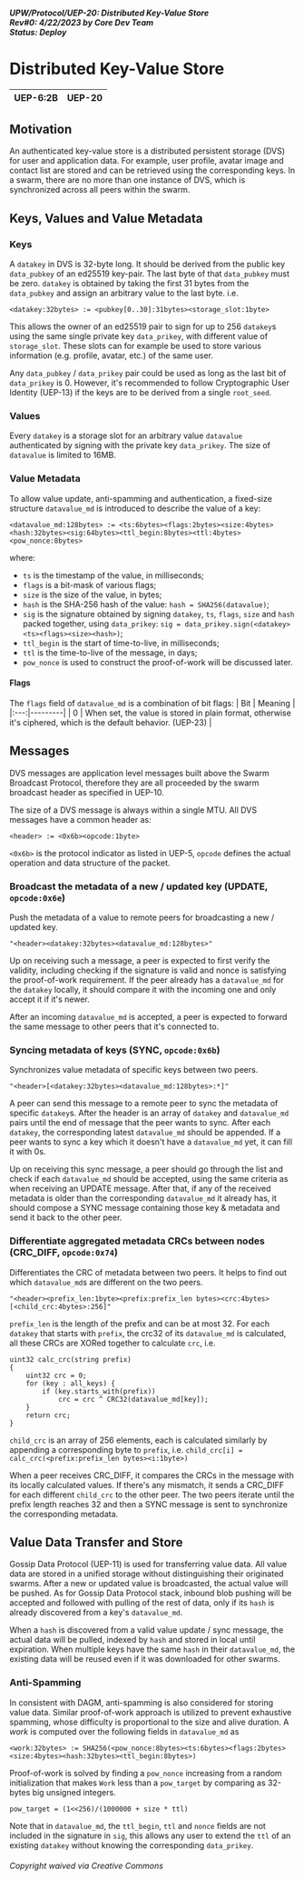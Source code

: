 ##### UPW/Protocol/UEP-20: Distributed Key-Value Store <br> Rev#0: 4/22/2023 by Core Dev Team <br> Status: Deploy


# Distributed Key-Value Store

| UEP-6:2B | UEP-20 |
|:----|:-----|

## Motivation
An authenticated key-value store is a distributed persistent storage (DVS) for user and application data.
For example, user profile, avatar image and contact list are stored and can be retrieved using the corresponding keys.
In a swarm, there are no more than one instance of DVS, which is synchronized across all peers within the swarm.

## Keys, Values and Value Metadata
### Keys
A `datakey` in DVS is 32-byte long. It should be derived from the public key `data_pubkey` of an ed25519 key-pair.
The last byte of that `data_pubkey` must be zero. `datakey` is obtained by taking the first 31 bytes from the
`data_pubkey` and assign an arbitrary value to the last byte. i.e.
```
<datakey:32bytes> := <pubkey[0..30]:31bytes><storage_slot:1byte>
```
This allows the owner of an ed25519 pair to sign for up to 256 `datakey`s using the same single private key `data_prikey`,
with different value of `storage_slot`. These slots can for example be used to store various information (e.g. profile,
avatar, etc.) of the same user.

Any `data_pubkey` / `data_prikey` pair could be used as long as the last bit of `data_prikey` is 0.
However, it's recommended to follow Cryptographic User Identity (UEP-13) if the keys are to be derived from a single `root_seed`.

### Values
Every `datakey` is a storage slot for an arbitrary value `datavalue` authenticated by signing with the private key `data_prikey`.
The size of `datavalue` is limited to 16MB.

### Value Metadata
To allow value update, anti-spamming and authentication, a fixed-size structure `datavalue_md` is introduced
to describe the value of a key:
```
<datavalue_md:128bytes> := <ts:6bytes><flags:2bytes><size:4bytes><hash:32bytes><sig:64bytes><ttl_begin:8bytes><ttl:4bytes><pow_nonce:8bytes>
```
where:
* `ts` is the timestamp of the value, in milliseconds;
* `flags` is a bit-mask of various flags;
* `size` is the size of the value, in bytes;
* `hash` is the SHA-256 hash of the value: `hash = SHA256(datavalue)`;
* `sig` is the signature obtained by signing `datakey`, `ts`, `flags`, `size` and `hash` packed together,
using `data_prikey`: `sig = data_prikey.sign(<datakey><ts><flags><size><hash>)`;
* `ttl_begin` is the start of time-to-live, in milliseconds;
* `ttl` is the time-to-live of the message, in days;
* `pow_nonce` is used to construct the proof-of-work will be discussed later.

#### Flags
The `flags` field of `datavalue_md` is a combination of bit flags:
| Bit | Meaning |
|:---:|---------|
|  0  | When set, the value is stored in plain format, otherwise it's ciphered, which is the default behavior. (UEP-23)  |

## Messages
DVS messages are application level messages built above the Swarm Broadcast Protocol,
therefore they are all proceeded by the swarm broadcast header as specified in UEP-10.

The size of a DVS message is always within a single MTU. All DVS messages have a common header as:
```
<header> := <0x6b><opcode:1byte>
```
`<0x6b>` is the protocol indicator as listed in UEP-5, `opcode` defines the actual operation and data structure of the packet.

### Broadcast the metadata of a new / updated key (UPDATE, `opcode:0x6e`)
Push the metadata of a value to remote peers for broadcasting a new / updated key.
```
"<header><datakey:32bytes><datavalue_md:128bytes>"
```
Up on receiving such a message, a peer is expected to first verify the validity, including checking if the signature is
valid and nonce is satisfying the proof-of-work requirement. If the peer already has a `datavalue_md` for the `datakey`
locally, it should compare it with the incoming one and only accept it if it's newer.

After an incoming `datavalue_md` is accepted, a peer is expected to forward the same message to other peers that it's
connected to.

### Syncing metadata of keys (SYNC, `opcode:0x6b`)
Synchronizes value metadata of specific keys between two peers.
```
"<header>[<datakey:32bytes><datavalue_md:128bytes>:*]"
```
A peer can send this message to a remote peer to sync the metadata of specific `datakey`s. After the header is an array
of `datakey` and `datavalue_md` pairs until the end of message that the peer wants to sync. After each `datakey`, the
corresponding latest `datavalue_md` should be appended. If a peer wants to sync a key which it doesn't have a
`datavalue_md` yet, it can fill it with 0s.

Up on receiving this sync message, a peer should go through the list and check if each `datavalue_md` should be accepted,
using the same criteria as when receiving an UPDATE message. After that, if any of the received metadata is older than the
corresponding `datavalue_md` it already has, it should compose a SYNC message containing those key & metadata and send it
back to the other peer.

### Differentiate aggregated metadata CRCs between nodes (CRC_DIFF, `opcode:0x74`)
Differentiates the CRC of metadata between two peers. It helps to find out which `datavalue_md`s are different on the two peers.
```
"<header><prefix_len:1byte><prefix:prefix_len bytes><crc:4bytes>[<child_crc:4bytes>:256]"
```
`prefix_len` is the length of the prefix and can be at most 32. For each `datakey` that starts with `prefix`,
the crc32 of its `datavalue_md` is calculated, all these CRCs are XORed together to calculate `crc`, i.e.
```
uint32 calc_crc(string prefix)
{
	uint32 crc = 0;
	for (key : all_keys) {
		if (key.starts_with(prefix))
			crc = crc ^ CRC32(datavalue_md[key]);
	}
	return crc;
}
```
 `child_crc` is an array of 256 elements, each is calculated similarly by appending a corresponding byte to `prefix`,
 i.e. `child_crc[i] = calc_crc(<prefix:prefix_len bytes><i:1byte>)`

When a peer receives CRC_DIFF, it compares the CRCs in the message with its locally calculated values. If there's any
mismatch, it sends a CRC_DIFF for each different `child_crc` to the other peer. The two peers iterate until the prefix
length reaches 32 and then a SYNC message is sent to synchronize the corresponding metadata.

## Value Data Transfer and Store
Gossip Data Protocol (UEP-11) is used for transferring value data.
All value data are stored in a unified storage without distinguishing their originated swarms. 
After a new or updated value is broadcasted, the actual value will be pushed.
As for Gossip Data Protocol stack, inbound blob pushing will be accepted and followed with pulling
of the rest of data, only if its `hash` is already discovered from a key's `datavalue_md`.

When a `hash` is discovered from a valid value update / sync message,
the actual data will be pulled, indexed by `hash` and stored in local until expiration.
When multiple keys have the same `hash` in their `datavalue_md`, the existing data will be reused
even if it was downloaded for other swarms.

### Anti-Spamming
In consistent with DAGM, anti-spamming is also considered for storing value data.
Similar proof-of-work approach is utilized to prevent exhaustive spamming, whose difficulty is proportional
to the size and alive duration. A *work* is computed over the following fields in `datavalue_md` as
```
<work:32bytes> := SHA256(<pow_nonce:8bytes><ts:6bytes><flags:2bytes><size:4bytes><hash:32bytes><ttl_begin:8bytes>)
```
Proof-of-work is solved by finding a `pow_nonce` increasing from a random initialization that
makes `Work` less than a `pow_target` by comparing as 32-bytes big unsigned integers.
```
pow_target = (1<<256)/(1000000 + size * ttl)
```
Note that in `datavalue_md`, the `ttl_begin`, `ttl` and `nonce` fields are not included in the signature in `sig`,
this allows any user to extend the `ttl` of an existing `datakey` without knowing the corresponding `data_prikey`.


###### Copyright waived via Creative Commons